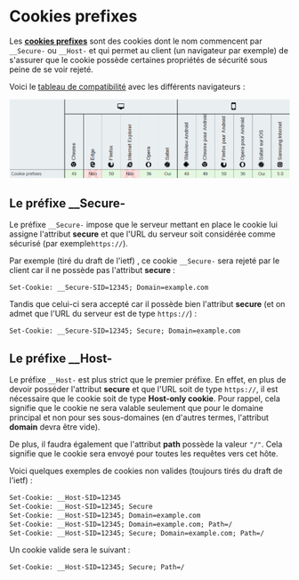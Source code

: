 # Cookies prefixes

Les [**cookies prefixes**](https://tools.ietf.org/html/draft-ietf-httpbis-cookie-prefixes-00) sont des cookies dont le nom commencent par `__Secure-` ou `__Host-` et qui permet au client \(un navigateur par exemple\) de s'assurer que le cookie possède certaines propriétés de sécurité sous peine de se voir rejeté.

Voici le [tableau de compatibilité](https://developer.mozilla.org/fr/docs/Web/HTTP/Headers/Set-Cookie) avec les différents navigateurs :

![](../../.gitbook/assets/81a32a5d88ac19981e472a01cf68574b.png)

## Le préfixe \_\_Secure-

Le préfixe `__Secure-` impose que le serveur mettant en place le cookie lui assigne l'attribut **secure** et que l'URL du serveur soit considérée comme sécurisé \(par exemple`https://`\). 

Par exemple \(tiré du draft de l'ietf\) , ce cookie `__Secure-` sera rejeté par le client car il ne possède pas l'attribut **secure** :

```text
Set-Cookie: __Secure-SID=12345; Domain=example.com
```

Tandis que celui-ci sera accepté car il possède bien l'attribut **secure** \(et on admet que l'URL du serveur est de type `https://`\) :

```text
Set-Cookie: __Secure-SID=12345; Secure; Domain=example.com
```

## Le préfixe \_\_Host-

Le préfixe `__Host-` est plus strict que le premier préfixe. En effet, en plus de devoir posséder l'attribut **secure** et que l'URL soit de type `https://`, il est nécessaire que le cookie soit de type **Host-only cookie**. Pour rappel, cela signifie que le cookie ne sera valable seulement que pour le domaine principal et non pour ses sous-domaines \(en d'autres termes, l'attribut **domain** devra être vide\).

De plus, il faudra également que l'attribut **path** possède la valeur `"/"`. Cela signifie que le cookie sera envoyé pour toutes les requêtes vers cet hôte.

Voici quelques exemples de cookies non valides \(toujours tirés du draft de l'ietf\) :

```text
Set-Cookie: __Host-SID=12345                                     
Set-Cookie: __Host-SID=12345; Secure                             
Set-Cookie: __Host-SID=12345; Domain=example.com
Set-Cookie: __Host-SID=12345; Domain=example.com; Path=/
Set-Cookie: __Host-SID=12345; Secure; Domain=example.com; Path=/
```

Un cookie valide sera le suivant :

```text
Set-Cookie: __Host-SID=12345; Secure; Path=/
```



